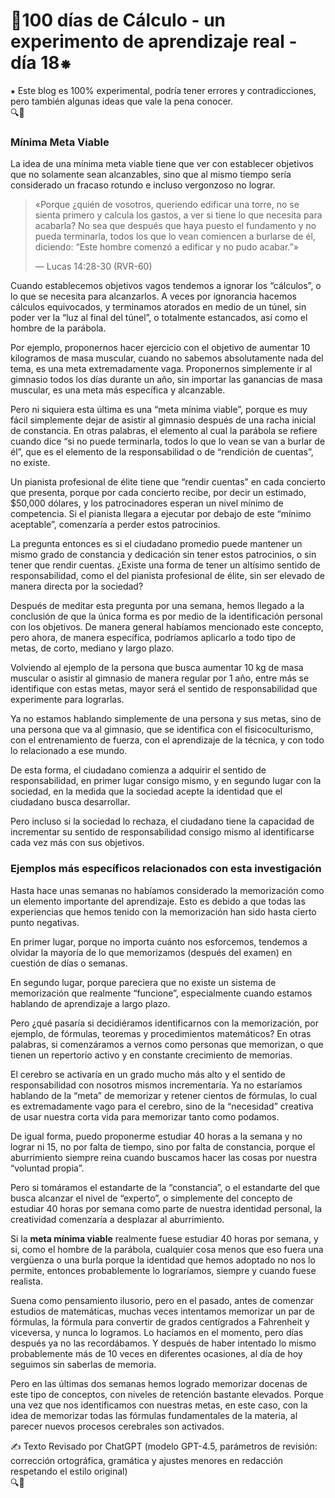 # 🔢100 días de Cálculo - un experimento de aprendizaje real - día 18⁕
⁕ Este blog es 100% experimental, podría tener errores y contradicciones, pero también algunas ideas que vale la pena conocer.
<br>
🔍🐢

### Mínima Meta Viable

La idea de una mínima meta viable tiene que ver con establecer objetivos que no solamente sean alcanzables, sino que al mismo tiempo sería considerado un fracaso rotundo e incluso vergonzoso no lograr.

> «Porque ¿quién de vosotros, queriendo edificar una torre, no se sienta primero y calcula los gastos, a ver si tiene lo que necesita para acabarla? No sea que después que haya puesto el fundamento y no pueda terminarla, todos los que lo vean comiencen a burlarse de él, diciendo: “Este hombre comenzó a edificar y no pudo acabar.”»
> 
> 
> — Lucas 14:28-30 (RVR-60)
> 

Cuando establecemos objetivos vagos tendemos a ignorar los “cálculos”, o lo que se necesita para alcanzarlos. A veces por ignorancia hacemos cálculos equivocados, y terminamos atorados en medio de un túnel, sin poder ver la “luz al final del túnel”, o totalmente estancados, así como el hombre de la parábola.

Por ejemplo, proponernos hacer ejercicio con el objetivo de aumentar 10 kilogramos de masa muscular, cuando no sabemos absolutamente nada del tema, es una meta extremadamente vaga. Proponernos simplemente ir al gimnasio todos los días durante un año, sin importar las ganancias de masa muscular, es una meta más específica y alcanzable.

Pero ni siquiera esta última es una “meta mínima viable”, porque es muy fácil simplemente dejar de asistir al gimnasio después de una racha inicial de constancia. En otras palabras, el elemento al cual la parábola se refiere cuando dice “si no puede terminarla, todos lo que lo vean se van a burlar de él”, que es el elemento de la responsabilidad o de “rendición de cuentas”, no existe.

Un pianista profesional de élite tiene que “rendir cuentas” en cada concierto que presenta, porque por cada concierto recibe, por decir un estimado, $50,000 dólares, y los patrocinadores esperan un nivel mínimo de competencia. Si el pianista llegara a ejecutar por debajo de este “mínimo aceptable”, comenzaría a perder estos patrocinios.

La pregunta entonces es si el ciudadano promedio puede mantener un mismo grado de constancia y dedicación sin tener estos patrocinios, o sin tener que rendir cuentas. ¿Existe una forma de tener un altísimo sentido de responsabilidad, como el del pianista profesional de élite, sin ser elevado de manera directa por la sociedad?

Después de meditar esta pregunta por una semana, hemos llegado a la conclusión de que la única forma es por medio de la identificación personal con los objetivos. De manera general habíamos mencionado este concepto, pero ahora, de manera específica, podríamos aplicarlo a todo tipo de metas, de corto, mediano y largo plazo.

Volviendo al ejemplo de la persona que busca aumentar 10 kg de masa muscular o asistir al gimnasio de manera regular por 1 año, entre más se identifique con estas metas, mayor será el sentido de responsabilidad que experimente para lograrlas.

Ya no estamos hablando simplemente de una persona y sus metas, sino de una persona que va al gimnasio, que se identifica con el fisicoculturismo, con el entrenamiento de fuerza, con el aprendizaje de la técnica, y con todo lo relacionado a ese mundo.

De esta forma, el ciudadano comienza a adquirir el sentido de responsabilidad, en primer lugar consigo mismo, y en segundo lugar con la sociedad, en la medida que la sociedad acepte la identidad que el ciudadano busca desarrollar.

Pero incluso si la sociedad lo rechaza, el ciudadano tiene la capacidad de incrementar su sentido de responsabilidad consigo mismo al identificarse cada vez más con sus objetivos.

### Ejemplos más específicos relacionados con esta investigación

Hasta hace unas semanas no habíamos considerado la memorización como un elemento importante del aprendizaje. Esto es debido a que todas las experiencias que hemos tenido con la memorización han sido hasta cierto punto negativas.

En primer lugar, porque no importa cuánto nos esforcemos, tendemos a olvidar la mayoría de lo que memorizamos (después del examen) en cuestión de días o semanas.

En segundo lugar, porque pareciera que no existe un sistema de memorización que realmente “funcione”, especialmente cuando estamos hablando de aprendizaje a largo plazo.

Pero ¿qué pasaría si decidiéramos identificarnos con la memorización, por ejemplo, de fórmulas, teoremas y procedimientos matemáticos? En otras palabras, si comenzáramos a vernos como personas que memorizan, o que tienen un repertorio activo y en constante crecimiento de memorias.

El cerebro se activaría en un grado mucho más alto y el sentido de responsabilidad con nosotros mismos incrementaría. Ya no estaríamos hablando de la “meta” de memorizar y retener cientos de fórmulas, lo cual es extremadamente vago para el cerebro, sino de la “necesidad” creativa de usar nuestra corta vida para memorizar tanto como podamos.

De igual forma, puedo proponerme estudiar 40 horas a la semana y no lograr ni 15, no por falta de tiempo, sino por falta de constancia, porque el aburrimiento siempre reina cuando buscamos hacer las cosas por nuestra “voluntad propia”.

Pero si tomáramos el estandarte de la “constancia”, o el estandarte del que busca alcanzar el nivel de “experto”, o simplemente del concepto de estudiar 40 horas por semana como parte de nuestra identidad personal, la creatividad comenzaría a desplazar al aburrimiento.

Si la **meta mínima viable** realmente fuese estudiar 40 horas por semana, y si, como el hombre de la parábola, cualquier cosa menos que eso fuera una vergüenza o una burla porque la identidad que hemos adoptado no nos lo permite, entonces probablemente lo lograríamos, siempre y cuando fuese realista.

Suena como pensamiento ilusorio, pero en el pasado, antes de comenzar estudios de matemáticas, muchas veces intentamos memorizar un par de fórmulas, la fórmula para convertir de grados centígrados a Fahrenheit y viceversa, y nunca lo logramos. Lo hacíamos en el momento, pero días después ya no las recordábamos. Y después de haber intentado lo mismo probablemente más de 10 veces en diferentes ocasiones, al día de hoy seguimos sin saberlas de memoria.

Pero en las últimas dos semanas hemos logrado memorizar docenas de este tipo de conceptos, con niveles de retención bastante elevados. Porque una vez que nos identificamos con nuestras metas, en este caso, con la idea de memorizar todas las fórmulas fundamentales de la materia, al parecer nuevos procesos cerebrales son activados.

✍️ Texto Revisado por ChatGPT (modelo GPT-4.5, parámetros de revisión: corrección ortográfica, gramática y ajustes menores en redacción respetando el estilo original)
<br>🔍🐢
